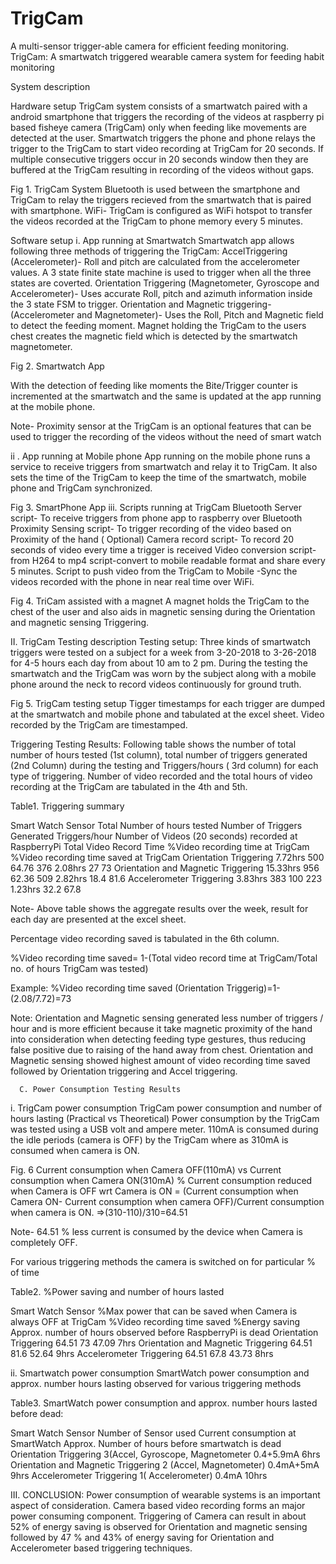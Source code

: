 # TrigCam
A multi-sensor trigger-able camera for efficient feeding monitoring.
TrigCam: A smartwatch triggered wearable camera system for feeding habit monitoring

System description

Hardware setup
TrigCam system consists of a smartwatch paired with a android smartphone that triggers the recording of the videos at raspberry pi based fisheye camera (TrigCam) only when feeding like movements are detected at the user.
Smartwatch triggers the phone and phone relays the trigger to the TrigCam to start video recording at TrigCam for 20 seconds. If multiple consecutive triggers occur in 20 seconds window then they are buffered at the TrigCam resulting in recording of the videos without gaps.

Fig 1. TrigCam System
Bluetooth is used  between the smartphone and TrigCam to relay the triggers recieved from the smartwatch that is paired with smartphone.
WiFi- TrigCam is configured as WiFi hotspot to transfer the videos recorded at the TrigCam to phone memory every 5 minutes.

Software setup
i. App running at Smartwatch
Smartwatch app allows following three methods of triggering the TrigCam:
AccelTriggering (Accelerometer)- Roll and pitch are calculated from the accelerometer values. A 3 state finite state machine is used to trigger when all the three states are coverted. 
Orientation Triggering (Magnetometer, Gyroscope and Accelerometer)-  Uses accurate Roll, pitch and azimuth information inside the 3 state FSM to trigger.
Orientation and Magnetic triggering- (Accelerometer and Magnetometer)- Uses the Roll, Pitch and Magnetic field to detect the feeding moment. Magnet holding the TrigCam to the users chest creates the magnetic field which is detected by the smartwatch magnetometer.

Fig 2. Smartwatch App

With the detection of feeding like moments the Bite/Trigger counter is incremented at the smartwatch and the same is updated at the app running at the mobile phone.

Note- Proximity sensor at the TrigCam is an optional features that can be used to trigger the recording of the videos without the need of smart watch

ii .  App running at  Mobile phone
App running on the mobile phone runs a service to receive triggers from smartwatch and relay it to TrigCam. It also sets the time of the TrigCam to keep the time of the smartwatch, mobile phone and TrigCam synchronized. 

Fig 3. SmartPhone App
iii. Scripts running at  TrigCam
Bluetooth Server script- To receive triggers from phone app to raspberry over Bluetooth
Proximity Sensing script- To trigger recording of the video based on Proximity of the hand ( Optional)
Camera record script- To record 20 seconds of video every time a trigger is received
Video conversion script- from H264 to mp4 script-convert to mobile readable format and share every 5 minutes.
Script to  push video from the TrigCam to Mobile -Sync the videos recorded with the phone in near real time over WiFi.

Fig 4. TriCam assisted with a magnet 
A magnet holds the TrigCam to the chest of the user and also aids in magnetic sensing during the Orientation and magnetic sensing Triggering.

II. TrigCam Testing description
Testing setup:
Three kinds of smartwatch triggers were tested on a subject for a week from 3-20-2018 to 3-26-2018 for 4-5 hours each day from about 10 am to 2 pm. During the testing the smartwatch and the TrigCam was worn by the subject along with a mobile phone around the neck to record videos continuously for ground truth.

Fig 5. TrigCam testing setup
Tigger timestamps for each trigger are dumped at the smartwatch and mobile phone and tabulated at the excel sheet. Video recorded by the TrigCam are timestamped.

Triggering Testing Results:
Following table shows the number of total number of hours tested (1st column), total number of triggers generated (2nd Column) during the testing and Triggers/hours ( 3rd column) for each type of triggering. Number of video recorded and the total hours of video recording at the TrigCam are tabulated in the 4th and 5th. 

Table1. Triggering summary

Smart Watch Sensor
Total Number of hours tested
Number of Triggers Generated
Triggers/hour
Number of Videos (20 seconds) recorded at RaspberryPi
Total Video Record Time
%Video recording time at TrigCam
%Video recording time saved at TrigCam
Orientation Triggering
7.72hrs
500
64.76
376
2.08hrs
27
73
Orientation and Magnetic Triggering
15.33hrs
956
62.36
509
2.82hrs
18.4
81.6
Accelerometer Triggering
3.83hrs
383
100
223
1.23hrs
32.2
67.8


Note- Above table shows the aggregate results over the week, result for each day are presented at the excel sheet. 

Percentage video recording saved is tabulated in the 6th column. 

%Video recording time saved= 1-(Total video record time at TrigCam/Total no. of hours TrigCam was tested)

Example:
 %Video recording time saved (Orientation Triggerig)=1-(2.08/7.72)=73


Note:
Orientation and Magnetic sensing generated less number of triggers / hour and is more efficient because it take magnetic proximity of the hand into consideration when detecting feeding type gestures, thus reducing false positive due to raising of the hand away from chest.
Orientation and Magnetic sensing showed highest amount of video recording time saved followed by Orientation triggering and Accel triggering.

      C. Power Consumption Testing Results 
i. TrigCam power consumption
TrigCam power consumption and number of hours lasting (Practical vs Theoretical)
Power consumption by the TrigCam was tested using a USB volt and ampere meter. 110mA is consumed during the idle periods (camera is OFF) by the TrigCam where as 310mA is consumed when camera is ON.


Fig. 6 Current consumption when Camera OFF(110mA) vs Current consumption when Camera ON(310mA)
% Current consumption reduced when Camera is OFF wrt Camera is ON = (Current consumption when Camera ON- Current consumption when camera OFF)/Current consumption when camera is ON.
=>(310-110)/310=64.51

Note- 64.51 % less current is consumed by the device when Camera is completely OFF.

For various triggering methods the camera is switched on for particular % of time 




Table2. %Power saving and number of hours lasted


Smart Watch Sensor
%Max power that can be saved when Camera is always OFF at TrigCam
%Video recording time saved
%Energy saving
Approx. number of hours observed before RaspberryPi is dead
Orientation Triggering
64.51
73
47.09
7hrs
Orientation and Magnetic Triggering
64.51
81.6
52.64
9hrs
Accelerometer Triggering
64.51
67.8
43.73
8hrs

ii. Smartwatch power consumption
SmartWatch power consumption and approx. number hours lasting observed for various triggering methods

Table3. SmartWatch power consumption and approx. number hours lasted before dead:


Smart Watch Sensor
Number of Sensor used
Current consumption at SmartWatch
Approx. Number of hours before smartwatch is dead
Orientation Triggering
3(Accel, Gyroscope, Magnetometer
0.4+5.9mA
6hrs
Orientation and Magnetic Triggering
2 (Accel, Magnetometer)
0.4mA+5mA
9hrs
Accelerometer Triggering
1( Accelerometer)
0.4mA
10hrs

III. CONCLUSION:
Power consumption of wearable systems is an important aspect of consideration. Camera based video recording forms an major power consuming component. Triggering of Camera can result in about 52% of energy saving is observed for Orientation and magnetic sensing followed by 47 % and 43% of energy saving for Orientation and Accelerometer based triggering techniques.
